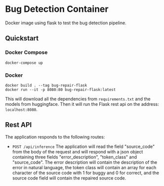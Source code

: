 # Bug Detection Container

Docker image using flask to test the bug detection pipeline.

## Quickstart

### Docker Compose

```console
docker-compose up
```

### Docker

```console
docker build . --tag bug-repair-flask
docker run --it -p 8080:80 bug-repair-flask:latest
```

This will download all the dependencies from `requirements.txt` and the models
from huggingface. Then it will run the Flask rest api on the address:
`localhost:8080`.

## Rest API

The application responds to the following routes:

- `POST /api/inference` The application will read the field "source\_code" from
  the body of the request and will respond with a json object containing three
  fields "error\_description", "token\_class" and "source\_code". The error
  description will contain the description of the error in natural language,
  the token class will contain an array for each character of the source code
  with 1 for buggy and 0 for correct, and the source code field will contain
  the repaired source code.
